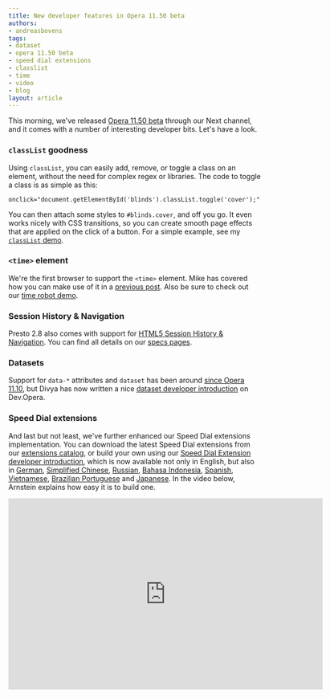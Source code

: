 ```yaml
---
title: New developer features in Opera 11.50 beta
authors:
- andreasbovens
tags:
- dataset
- opera 11.50 beta
- speed dial extensions
- classlist
- time
- video
- blog
layout: article
---
```

<p>This morning, we&#39;ve released <a href="http://www.opera.com/browser/next/">Opera 11.50 beta</a> through our Next channel, and it comes with a number of interesting developer bits. Let&#39;s have a look.</p>
<h3><code>classList</code> goodness</h3>
<p>Using <code>classList</code>, you can easily add, remove, or toggle a class on an element, without the need for complex regex or libraries. The code to toggle a class is as simple as this:</p>
<pre><code>onclick=&quot;document.getElementById(&#39;blinds&#39;).classList.toggle(&#39;cover&#39;);&quot;</code></pre>
<p>You can then attach some styles to <code>#blinds.cover</code>, and off you go. It even works nicely with CSS transitions, so you can create smooth page effects that are applied on the click of a button. For a simple example, see my <a href="http://people.opera.com/andreasb/demos/html5-classlist/"><code>classList</code> demo</a>.</p>
<h3><code>&lt;time&gt;</code> element</h3>
<p>We&#39;re the first browser to support the <code>&lt;time&gt;</code> element. Mike has covered how you can make use of it in a <a href="http://my.opera.com/ODIN/blog/2011/05/31/dom-scripting-and-the-time-element">previous post</a>. Also be sure to check out our <a href="http://people.opera.com/miket/2011/5/time.html">time robot demo</a>.</p>
<h3>Session History &amp; Navigation</h3>
<p>Presto 2.8 also comes with support for <a href="http://dev.w3.org/html5/spec/history.html#history">HTML5 Session History &amp; Navigation</a>. You can find all details on our <a href="http://www.opera.com/docs/specs/presto28/sessionhistorynav/">specs pages</a>.</p>
<h3>Datasets</h3>
<p>Support for <code>data-*</code> attributes and <code>dataset</code> has been around <a href="http://my.opera.com/ODIN/blog/unveiling-opera-11-10-final">since Opera 11.10</a>, but Divya has now written a nice <a href="http://dev.opera.com/articles/view/an-introduction-to-datasets/">dataset developer introduction</a> on Dev.Opera.</p>
<h3>Speed Dial extensions</h3>
<p>And last but not least, we&#39;ve further enhanced our Speed Dial extensions implementation. You can download the latest Speed Dial extensions from our <a href="https://addons.opera.com/addons/extensions/">extensions catalog</a>, or build your own using our <a href="http://dev.opera.com/articles/view/creating-opera-speed-dial-extensions/">Speed Dial Extension developer introduction</a>, which is now available not only in English, but also in <a href="http://dev.opera.com/articles/view/5502">German</a>, <a href="http://dev.opera.com/articles/view/5512">Simplified Chinese</a>, <a href="http://dev.opera.com/articles/view/5522">Russian</a>, <a href="http://dev.opera.com/articles/view/5532">Bahasa Indonesia</a>, <a href="http://dev.opera.com/articles/view/5572">Spanish</a>, <a href="http://dev.opera.com/articles/view/5612">Vietnamese</a>, <a href="http://dev.opera.com/articles/view/5652">Brazilian Portuguese</a> and <a href="http://dev.opera.com/articles/view/5622">Japanese</a>. In the video below, Arnstein explains how easy it is to build one.</p>
<iframe allowfullscreen="allowfullscreen" frameborder="0" height="381" scrolling="no" src="http://embed.myopera.com/video/?url=http%3A%2F%2Fwww.youtube.com%2Fwatch%3Fv%3DH5uNupSR6yw&amp;height=375&amp;width=620" width="626" />

<p><strong>Note:</strong> due to a caching issue, Opera Dragonfly stops working from time to time. In order to resolve this and continue debugging, clear up your cache and refresh. Of course, we&#39;re working on a fix for this, so this should only be a temporary annoyance.</p>
